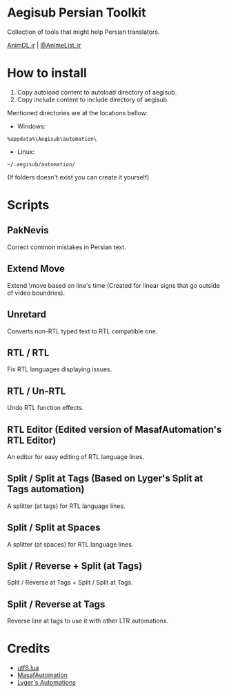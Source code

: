 # Aegisub Persian Toolkit
Collection of tools that might help Persian translators.

[AnimDL.ir](https://www.animdl.ir) | [@AnimeList_ir](https://t.me/animelist_ir)

# How to install
1. Copy autoload content to autoload directory of aegisub.
2. Copy include content to include directory of aegisub.

Mentioned directories are at the locations bellow:
- Windows:
```
%appdata%\Aegisub\automation\
```
- Linux:
```
~/.aegisub/automation/
```

(If folders doesn\'t exist you can create it yourself)

# Scripts
## PakNevis
Correct common mistakes in Persian text.
## Extend Move
Extend \move based on line's time (Created for linear signs that go outside of video boundries).
## Unretard
Converts non-RTL typed text to RTL compatible one.
## RTL / RTL
Fix RTL languages displaying issues.
## RTL / Un-RTL
Undo RTL function effects.
## RTL Editor (Edited version of MasafAutomation\'s RTL Editor)
An editor for easy editing of RTL language lines.
## Split / Split at Tags (Based on Lyger's Split at Tags automation)
A splitter (at tags) for RTL language lines.
## Split / Split at Spaces
A splitter (at spaces) for RTL language lines.
## Split / Reverse + Split (at Tags)
Split / Reverse at Tags + Split / Split at Tags.
## Split / Reverse at Tags
Reverse line at tags to use it with other LTR automations.

# Credits
- [utf8.lua](https://github.com/Stepets/utf8.lua)
- [MasafAutomation](https://github.com/Majid110/MasafAutomation)
- [Lyger's Automations](https://github.com/lyger/Aegisub_automation_scripts)
